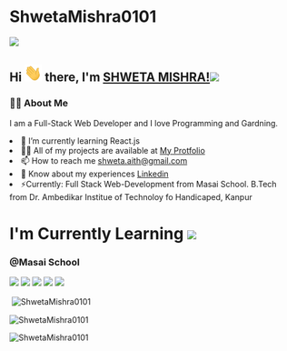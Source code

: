 # ShwetaMishra0101
<div>
<img src="https://camo.githubusercontent.com/31ff8df235ece3324517d44a28df0b36abcb73a1f6d9b8fb9f5175839f7565d3/68747470733a2f2f7265732e636c6f7564696e6172792e636f6d2f70726163746963616c6465762f696d6167652f66657463682f732d2d3046524a4764795a2d2d2f635f696d616767615f7363616c652c665f6175746f2c666c5f70726f67726573736976652c685f3530302c715f6175746f2c775f313030302f68747470733a2f2f6465762d746f2d75706c6f6164732e73332e616d617a6f6e6177732e636f6d2f75706c6f6164732f61727469636c65732f65707635356867747366693863737072706a39752e6a7067"/>
</div>
<div dispaly="flex">
<div>
<h2>Hi <img height="30px" src="https://raw.githubusercontent.com/ABSphreak/ABSphreak/master/gifs/Hi.gif"/>  there, I'm <a href="https://shweta-mishra-portfolio.netlify.app">SHWETA MISHRA!</a><img height="30px" src="https://camo.githubusercontent.com/d3359cb00ab0b5ed8f2e1fe3fceb4fbaf3b614340f8c0db99c17b9f50b351770/68747470733a2f2f656d6f6a69732e736c61636b6d6f6a69732e636f6d2f656d6f6a69732f696d616765732f313533313834393433302f343234362f626c6f622d73756e676c61737365732e6769663f31353331383439343330"/></h2> </div>
<div>
<h3>🙋‍♂️ About Me</h3>
<p>I am a Full-Stack Web Developer and I love Programming and Gardning.</p>
<li>🌱 I’m currently learning React.js</li>
<li>👨‍💻 All of my projects are available at <a href="https://shweta-mishra-portfolio.netlify.app" target="_blank">My Protfolio</a></li>
<li>📫 How to reach me <a href="shweta.aith@gmail.com">shweta.aith@gmail.com</a></li>
<li>📄 Know about my experiences <a href="https://linkedin.com/in/shweta-mishra-66b8731a1" target="_blank">Linkedin</a></li>

<li>⚡Currently: Full Stack Web-Development from Masai School. B.Tech from Dr. Ambedikar Institue of Technoloy fo Handicaped, Kanpur</li>
<h1>I'm Currently Learning <img height="30px" src="https://camo.githubusercontent.com/beb64ff21c883e318e4f5db5231c2ba4175705bea1c9249e82a41ab375db4f75/68747470733a2f2f6d65646961322e67697068792e636f6d2f6d656469612f51737347456d706b79454f684243623765312f67697068792e6769663f6369643d656366303565343761306e336769316266716e74716d6f62386739616964316f796a327772336473336d67373030626c267269643d67697068792e676966"/> </h1>

</div>
<h3>@Masai School</h3>
<div>
<img src="https://camo.githubusercontent.com/49fbb99f92674cc6825349b154b65aaf4064aec465d61e8e1f9fb99da3d922a1/68747470733a2f2f696d672e736869656c64732e696f2f62616467652f68746d6c352d2532334533344632362e7376673f7374796c653d666f722d7468652d6261646765266c6f676f3d68746d6c35266c6f676f436f6c6f723d7768697465"/>
<img src="https://camo.githubusercontent.com/e6b67b27998fca3bccf4c0ee479fc8f9de09d91f389cccfbe6cb1e29c10cfbd7/68747470733a2f2f696d672e736869656c64732e696f2f62616467652f637373332d2532333135373242362e7376673f7374796c653d666f722d7468652d6261646765266c6f676f3d63737333266c6f676f436f6c6f723d7768697465"/>
<img src="https://camo.githubusercontent.com/aeddc848275a1ffce386dc81c04541654ca07b2c43bbb8ad251085c962672aea/68747470733a2f2f696d672e736869656c64732e696f2f62616467652f6a6176617363726970742d2532333332333333302e7376673f7374796c653d666f722d7468652d6261646765266c6f676f3d6a617661736372697074266c6f676f436f6c6f723d253233463744463145"/>
<img src="https://camo.githubusercontent.com/ab4c3c731a174a63df861f7b118d6c8a6c52040a021a552628db877bd518fe84/68747470733a2f2f696d672e736869656c64732e696f2f62616467652f72656163742d2532333230323332612e7376673f7374796c653d666f722d7468652d6261646765266c6f676f3d7265616374266c6f676f436f6c6f723d253233363144414642">

<img src="https://camo.githubusercontent.com/9a7c7ebbabb2096c0ad0cac6f64bc9fe93f4954a3ae3f51d6f3e076ba462aab1/68747470733a2f2f696d672e736869656c64732e696f2f62616467652f72656475782d2532333539336438382e7376673f7374796c653d666f722d7468652d6261646765266c6f676f3d7265647578266c6f676f436f6c6f723d7768697465"/>

<a href="https://getbootstrap.com/" target="_blank"></a>

<p>&nbsp;<img align="center" src="https://github-readme-stats.vercel.app/api?username=ShwetaMishra0101&show_icons=true&locale=en"target="_blank" alt="ShwetaMishra0101" /></p>

<p><img align="center" src="https://github-readme-streak-stats.herokuapp.com/?user=ShwetaMishra0101&" alt="ShwetaMishra0101" /></p>

<p><img align="left" src="https://camo.githubusercontent.com/d47988815c8fdeb2af1db163d6afb1e42361358253e5f709e0c5694e7999b163/68747470733a2f2f6769746875622d726561646d652d73746174732e76657263656c2e6170702f6170692f746f702d6c616e67733f757365726e616d653d6b61766973683732392673686f775f69636f6e733d74727565266c6f63616c653d656e266c61796f75743d636f6d70616374" alt="ShwetaMishra0101" /></p>




</div>
</div>
